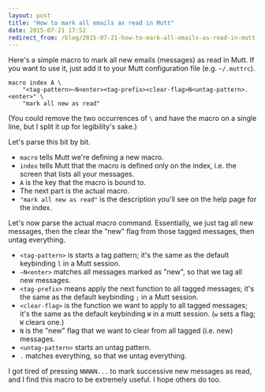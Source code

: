 ```yaml
---
layout: post
title: "How to mark all emails as read in Mutt"
date: 2015-07-21 17:52
redirect_from: /blog/2015-07-21-how-to-mark-all-emails-as-read-in-mutt.html
---
```


Here's a simple macro to mark all new emails (messages) as read in Mutt. If you
want to use it, just add it to your Mutt configuration file (e.g. `~/.muttrc`).

```muttrc
macro index A \
    "<tag-pattern>~N<enter><tag-prefix><clear-flag>N<untag-pattern>.<enter>" \
    "mark all new as read"
```

(You could remove the two occurrences of `\` and have the macro on a single
line, but I split it up for legibility's sake.)

Let's parse this bit by bit.

- `macro` tells Mutt we're defining a new macro.
- `index` tells Mutt that the macro is defined only on the index, i.e. the
  screen that lists all your messages.
- `A` is the key that the macro is bound to.
- The next part is the actual macro.
- `"mark all new as read"` is the description you'll see on the help page for
  the index.

Let's now parse the actual macro command. Essentially, we just tag all new
messages, then the clear the "new" flag from those tagged messages, then untag
everything.

- `<tag-pattern>` is starts a tag pattern; it's the same as the default
  keybinding `l` in a Mutt session.
- `~N<enter>` matches all messages marked as "new", so that we tag all new messages.
- `<tag-prefix>` means apply the next function to all tagged messages; it's the
  same as the default keybinding `;` in a Mutt session.
- `<clear-flag>` is the function we want to apply to all tagged messages; it's
  the same as the default keybinding `W` in a mutt session. (`w` sets a flag;
  `W` clears one.)
- `N` is the "new" flag that we want to clear from all tagged (i.e. new)
  messages.
- `<untag-pattern>` starts an untag pattern.
- `.` matches everything, so that we untag everything.

I got tired of pressing `NNNNN...` to mark successive new messages as read, and
I find this macro to be extremely useful. I hope others do too.
